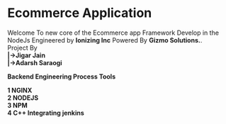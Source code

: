 # Ecommerce Application  

Welcome To new core of the Ecommerce app Framework Develop in the NodeJs Engineered by <b>Ionizing Inc</b> Powered By <b>Gizmo Solutions.</b>.<br>
Project By<br>
<b>|->Jigar Jain  
<b>|->Adarsh Saraogi

<b>Backend Engineering Process Tools</b>

1 NGINX<br>
2 NODEJS<br>
3 NPM<br>
4 C++
Integrating jenkins
